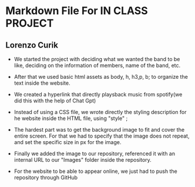 # Markdown File For IN CLASS PROJECT

## Lorenzo Curik

- We started the project with deciding what we wanted the band to be like, deciding on the information of members, name of the band, etc.

- After that we used basic html assets as body, h, h3,p, b; to organize the text inside the website.

- We created a hyperlink that directly playsback music from spotify(we did this with the help of Chat Gpt)

- Instead of using a CSS file, we wrote directly the styling description for he website inside the HTML file, using "style" ;

- The hardest part was to get the background image to fit and cover the entire screen. For that we had to specify that the image does not repeat, and set the specific size in px for the image.

- Finally we added the image to our repository, referenced it with an internal URL to our "Images" folder inside the repository.

- For the website to be able to appear online, we just had to push the repository through GitHub